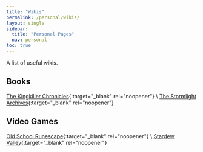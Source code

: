 ```yaml
---
title: "Wikis"
permalink: /personal/wikis/
layout: single
sidebar:
  title: "Personal Pages"
  nav: personal
toc: true
---
```


A list of useful wikis.

## Books
[The Kingkiller Chronicles](https://kingkiller.fandom.com){:target="_blank" rel="noopener"} \\
[The Stormlight Archives](https://coppermind.net/wiki/Category:Stormlight_Archive){:target="_blank" rel="noopener"}

## Video Games

[Old School Runescape](https://oldschool.runescape.wiki/){:target="_blank" rel="noopener"} \\
[Stardew Valley](https://stardewvalleywiki.com){:target="_blank" rel="noopener"}
